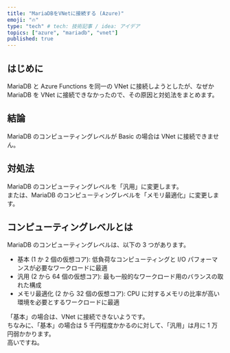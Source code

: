 ```yaml
---
title: "MariaDBをVNetに接続する (Azure)"
emoji: "🔥"
type: "tech" # tech: 技術記事 / idea: アイデア
topics: ["azure", "mariadb", "vnet"]
published: true
---
```


## はじめに

MariaDB と Azure Functions を同一の VNet に接続しようとしたが、なぜか MariaDB を VNet に接続できなかったので、その原因と対処法をまとめます。  

## 結論

MariaDB のコンピューティングレベルが Basic の場合は VNet に接続できません。  

## 対処法

MariaDB のコンピューティングレベルを「汎用」に変更します。  
または、MariaDB のコンピューティングレベルを「メモリ最適化」に変更します。  

## コンピューティングレベルとは

MariaDB のコンピューティングレベルは、以下の 3 つがあります。  

- 基本 (1 か 2 個の仮想コア): 低負荷なコンピューティングと I/O パフォーマンスが必要なワークロードに最適
- 汎用 (2 から 64 個の仮想コア): 最も一般的なワークロード用のバランスの取れた構成
- メモリ最適化 (2 から 32 個の仮想コア): CPU に対するメモリの比率が高い環境を必要とするワークロードに最適

「基本」の場合は、VNet に接続できないようです。  
ちなみに、「基本」の場合は 5 千円程度かかるのに対して、「汎用」は月に 1 万円弱かかります。  
高いですね。  
